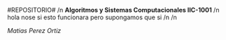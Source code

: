 #REPOSITORIO# /n
**Algoritmos y Sistemas Computacionales IIC-1001** /n
hola nose si esto funcionara pero supongamos que si /n /n


*Matias Perez Ortiz*
